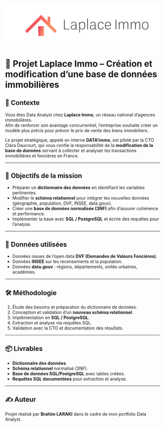 <p align="center">
  <img src="LAPLACEIMMO.png" alt="Logo Laplace Immo" width="600"/>
</p>

# 🏡 Projet Laplace Immo – Création et modification d’une base de données immobilières

## 📌 Contexte
Vous êtes Data Analyst chez **Laplace Immo**, un réseau national d’agences immobilières.  
Afin de renforcer son avantage concurrentiel, l’entreprise souhaite créer un modèle plus précis pour prévoir le prix de vente des biens immobiliers.  

Le projet stratégique, appelé en interne **DATA’immo**, est piloté par la CTO Clara Daucourt, qui vous confie la responsabilité de la **modification de la base de données** servant à collecter et analyser les transactions immobilières et foncières en France.  

---

## 🎯 Objectifs de la mission
- Préparer un **dictionnaire des données** en identifiant les variables pertinentes.  
- Modifier le **schéma relationnel** pour intégrer les nouvelles données (géographie, population, DVF, INSEE, data.gouv).  
- Créer une **base de données normalisée (3NF)** afin d’assurer cohérence et performance.  
- Implémenter la base avec **SQL / PostgreSQL** et écrire des requêtes pour l’analyse.  

---

## 📂 Données utilisées
- Données issues de l’open data **DVF (Demandes de Valeurs Foncières)**.  
- Données **INSEE** sur les recensements et la population.  
- Données **data.gouv** : régions, départements, unités urbaines, académies.  

---

## 🛠️ Méthodologie
1. Étude des besoins et préparation du dictionnaire de données.  
2. Conception et validation d’un **nouveau schéma relationnel**.  
3. Implémentation en **SQL / PostgreSQL**.  
4. Extraction et analyse via requêtes SQL.  
5. Validation avec la CTO et documentation des résultats.  

---

## 📦 Livrables
- **Dictionnaire des données**.  
- **Schéma relationnel** normalisé (3NF).  
- **Base de données SQL/PostgreSQL** avec tables créées.  
- **Requêtes SQL documentées** pour extraction et analyse.  

---

## ✍️ Auteur
Projet réalisé par **Brahim LARAKI** dans le cadre de mon portfolio Data Analyst.

